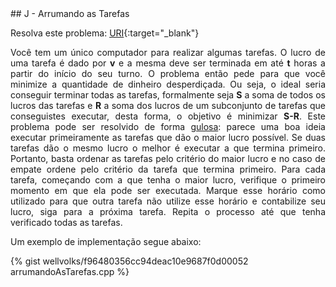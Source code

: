  <div id="arrumando">
 
 </div>
## J - Arrumando as Tarefas

Resolva este problema:
[URI][uri-1704]{:target="_blank"}

<p align="justify">
Você tem um único computador para realizar algumas tarefas. O lucro de uma tarefa é dado por <b>v</b> e a mesma deve ser terminada em até <b>t</b> horas a partir do início do seu turno. O problema então pede para que você minimize a quantidade de dinheiro desperdiçada. Ou seja, o ideal seria conseguir terminar todas as tarefas, formalmente seja <b>S</b> a soma de todos os lucros das tarefas e <b>R</b> a soma dos lucros de um subconjunto de tarefas que conseguistes executar, desta forma, o objetivo é minimizar <b>S-R</b>. Este problema pode ser resolvido de forma <a href="http://www.ic.unicamp.br/~rocha/msc/complex/algoritmosGulososFinal.pdf">gulosa</a>: parece uma boa ideia executar primeiramente as tarefas que dão o maior lucro possível. Se duas tarefas dão o mesmo lucro o melhor é executar a que termina primeiro. Portanto, basta ordenar as tarefas pelo critério do maior lucro e no caso de empate ordene pelo critério da tarefa que termina primeiro. Para cada tarefa, começando com a que tenha o maior lucro, verifique o primeiro momento em que ela pode ser executada. Marque esse horário como utilizado para que outra tarefa não utilize esse horário e contabilize seu lucro, siga para a próxima tarefa. Repita o processo até que tenha verificado todas as tarefas.
</p>

Um exemplo de implementação segue abaixo:

{% gist wellvolks/f96480356cc94deac10e9687f0d00052 arrumandoAsTarefas.cpp %}

[uri-1704]:		https://www.urionlinejudge.com.br/judge/pt/problems/view/1704

